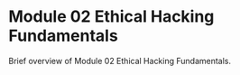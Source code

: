 # Module 02 Ethical Hacking Fundamentals

Brief overview of Module 02 Ethical Hacking Fundamentals.
